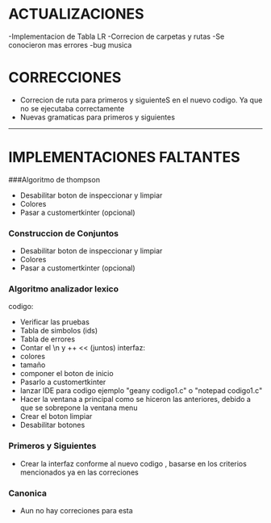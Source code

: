 # ACTUALIZACIONES
-Implementacion de Tabla LR
-Correcion de carpetas y rutas
-Se conocieron mas errores
-bug musica

# CORRECCIONES
- Correcion de ruta para primeros y siguienteS en el nuevo codigo. Ya que no se ejecutaba correctamente
- Nuevas gramaticas para primeros y siguientes

---

# IMPLEMENTACIONES FALTANTES
###Algoritmo de thompson
- Desabilitar boton de inspeccionar y limpiar
- Colores
- Pasar a customertkinter (opcional)

### Construccion de Conjuntos
- Desabilitar boton de inspeccionar y limpiar
- Colores
- Pasar a customertkinter (opcional)

### Algoritmo analizador lexico
codigo:
- Verificar las pruebas
- Tabla de simbolos (ids)
- Tabla de errores 
- Contar el \n y ++ << (juntos)
interfaz:
- colores
- tamaño
- componer el boton de inicio
- Pasarlo a customertkinter
- lanzar IDE para codigo ejemplo "geany codigo1.c" o "notepad codigo1.c"
- Hacer la ventana a principal como se hiceron las anteriores, debido a que se sobrepone la ventana menu
- Crear el boton limpiar
- Desabilitar botones

### Primeros y Siguientes
- Crear la interfaz conforme al nuevo codigo , basarse en los criterios mencionados ya en las correciones

### Canonica
- Aun no hay correciones para esta




